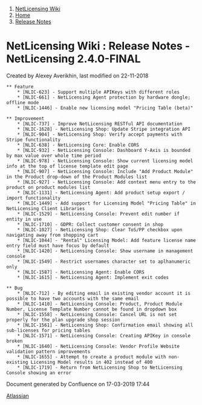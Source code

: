 1.  [NetLicensing Wiki](index.html)
2.  [Home](Home_11010214.html)
3.  [Release Notes](Release-Notes_11010240.html)

<span id="title-text"> NetLicensing Wiki : Release Notes - NetLicensing 2.4.0-FINAL </span>
===========================================================================================

Created by <span class="author"> Alexey Averikhin</span>, last modified
on 22-11-2018

    ** Feature
        * [NLIC-623] - Support multiple APIKeys with different roles
        * [NLIC-661] - NetLicensing Agent protection by hardware dongle; offline mode
        * [NLIC-1446] - Enable new licensing model "Pricing Table (beta)"

    ** Improvement
        * [NLIC-737] - Improve NetLicensing RESTful API documentation
        * [NLIC-1628] - NetLicensing Shop: Update Stripe integration API
        * [NLIC-904] - NetLicensing Shop: Verify accept payments with Stripe functionality
        * [NLIC-638] - NetLicensing Core: Enable CORS
        * [NLIC-932] - NetLicensing Console: Dashboard Y-Axis is bounded by max value over whole time period
        * [NLIC-978] - NetLicensing Console: Show current licensing model info at the top of license template edit page
        * [NLIC-907] - NetLicensing Console: Include "Add Product Module" in the Product drop-down of the Product Modules list
        * [NLIC-927] - NetLicensing Console: Add context menu entry to the product on product modules list
        * [NLIC-1131] - NetLicensing Agent: Add product setup export / import functionality
        * [NLIC-1449] - Add support for Licensing Model "Pricing Table" in NetLicensing Client Libraries
        * [NLIC-1529] - NetLicensing Console: Prevent edit number if entity in use
        * [NLIC-1710] - GDPR: Collect customer consent in shop
        * [NLIC-1027] - NetLicensing Shop: Clear ToS/PP checkbox upon navigating away from shopping cart
        * [NLIC-1044] - "Rental" Licensing Model: Add feature license name entry field must have focus by default
        * [NLIC-1420] - NetLicensing Console: Show username in management console
        * [NLIC-1549] - Restrict usernames character set to aplhanumeric only
        * [NLIC-1587] - NetLicensing Agent: Enable CORS
        * [NLIC-1615] - NetLicensing Agent: Implement exit codes

    ** Bug
        * [NLIC-712] - By editing email in existing vendor account it is possible to have two accounts with the same email
        * [NLIC-1410] - NetLicensing Console: Product, Product Module Number, License Template Number cannot be found in dropdown box
        * [NLIC-1558] - NetLicensing Console: Cancel URL is not set properly for the plan upgrade shop session
        * [NLIC-1561] - NetLicensing Shop: Confirmation email showing all sub-licenses for pricing tables
        * [NLIC-1571] - NetLicensing Console: Creating APIKey in console broken
        * [NLIC-1640] - NetLicensing Console: Vendor Profile Website validation pattern improvements
        * [NLIC-1655] - Attempt to create a product module with non-existing Licensing Model results in 402 instead of 400
        * [NLIC-1719] - Return from NetLicensing Shop to NetLicensing Console showing an error

Document generated by Confluence on 17-03-2019 17:44

[Atlassian](http://www.atlassian.com/)
